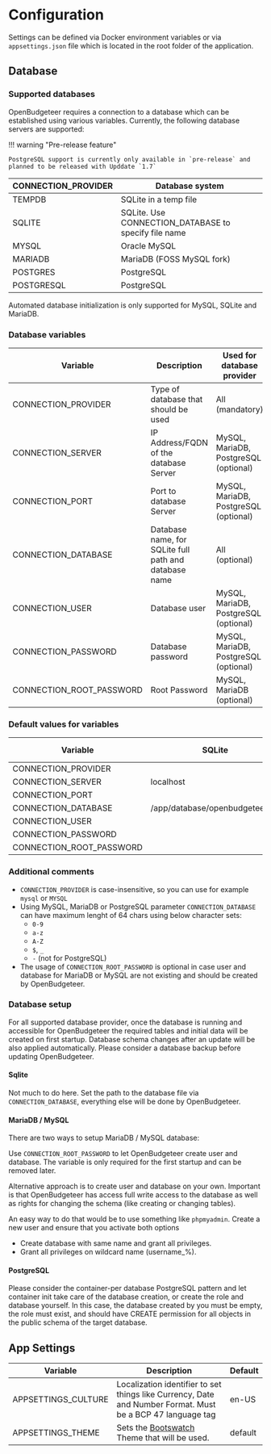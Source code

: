 ﻿# Configuration

Settings can be defined via Docker environment variables or via `appsettings.json` file which is located in the root folder of the application.

## Database

### Supported databases

OpenBudgeteer requires a connection to a database which can be established using various variables. Currently, the following database servers are supported:

!!! warning "Pre-release feature"

    PostgreSQL support is currently only available in `pre-release` and planned to be released with Upddate `1.7`     

| CONNECTION_PROVIDER | Database system                                      |
|---------------------|------------------------------------------------------|
| TEMPDB              | SQLite in a temp file                                |
| SQLITE              | SQLite. Use CONNECTION_DATABASE to specify file name |
| MYSQL               | Oracle MySQL                                         |
| MARIADB             | MariaDB (FOSS MySQL fork)                            |
| POSTGRES            | PostgreSQL                                           |
| POSTGRESQL          | PostgreSQL                                           |

Automated database initialization is only supported for MySQL, SQLite and MariaDB.

### Database variables

| Variable                 | Description                                           | Used for database provider            | Example                 |
|--------------------------|-------------------------------------------------------|---------------------------------------|-------------------------|
| CONNECTION_PROVIDER      | Type of database that should be used                  | All (mandatory)                       | MYSQL                   |
| CONNECTION_SERVER        | IP Address/FQDN of the database Server                | MySQL, MariaDB, PostgreSQL (optional) | 192.168.178.100         |
| CONNECTION_PORT          | Port to database Server                               | MySQL, MariaDB, PostgreSQL (optional) | 3306                    |
| CONNECTION_DATABASE      | Database name, for SQLite full path and database name | All (optional)                        | MyOpenBudgeteerDb       |
| CONNECTION_USER          | Database user                                         | MySQL, MariaDB, PostgreSQL (optional) | MyOpenBudgeteerUser     |
| CONNECTION_PASSWORD      | Database password                                     | MySQL, MariaDB, PostgreSQL (optional) | MyOpenBudgeteerPassword |
| CONNECTION_ROOT_PASSWORD | Root Password                                         | MySQL, MariaDB (optional)             | MyRootPassword          |

### Default values for variables

| Variable                 | SQLite                         | MySQL, MariaDB | PostgreSQL |
|--------------------------|--------------------------------|----------------|------------|
| CONNECTION_PROVIDER      |                                |                |            |
| CONNECTION_SERVER        | localhost                      | localhost      | localhost  |
| CONNECTION_PORT          |                                | 3306           | 5432       |
| CONNECTION_DATABASE      | /app/database/openbudgeteer.db | openbudgeteer  | postgres   |
| CONNECTION_USER          |                                | openbudgeteer  | postgres   |
| CONNECTION_PASSWORD      |                                |                |            |
| CONNECTION_ROOT_PASSWORD |                                |                |            |

### Additional comments

- `CONNECTION_PROVIDER` is case-insensitive, so you can use for example `mysql` or `MYSQL`
- Using MySQL, MariaDB or PostgreSQL parameter `CONNECTION_DATABASE` can have maximum lenght of 64 chars using below character sets:
    - `0-9`
    - `a-z`
    - `A-Z`
    - `$`, `_`
    - `-` (not for PostgreSQL)
- The usage of `CONNECTION_ROOT_PASSWORD` is optional in case user and database for MariaDB or MySQL are not existing and should be created by OpenBudgeteer.

### Database setup

For all supported database provider, once the database is running and accessible for OpenBudgeteer the required tables and initial data will be created on first startup. Database schema changes after an update will be also applied automatically. Please consider a database backup before updating OpenBudgeteer.

#### Sqlite

Not much to do here. Set the path to the database file via `CONNECTION_DATABASE`, everything else will be done by OpenBudgeteer.

#### MariaDB / MySQL

There are two ways to setup MariaDB / MySQL database:

Use `CONNECTION_ROOT_PASSWORD` to let OpenBudgeteer create user and database. The variable is only required for the first startup and can be removed later.

Alternative approach is to create user and database on your own. Important is that OpenBudgeteer has access full write access to the database as well as rights for changing the schema (like creating or changing tables).

An easy way to do that would be to use something like `phpmyadmin`. Create a new user and ensure that you activate both options

- Create database with same name and grant all privileges.
- Grant all privileges on wildcard name (username\_%).

#### PostgreSQL

Please consider the container-per database PostgreSQL pattern and let container init take care of the database creation, or create the role and database yourself. In this case, the database created by you must be empty, the role must exist, and should have CREATE permission for all objects in the public schema of the target database.

## App Settings

| Variable            | Description                                                                                                | Default                 |
|---------------------|------------------------------------------------------------------------------------------------------------|-------------------------|
| APPSETTINGS_CULTURE | Localization identifier to set things like Currency, Date and Number Format. Must be a BCP 47 language tag | en-US                   |
| APPSETTINGS_THEME   | Sets the [Bootswatch](https://bootswatch.com) Theme that will be used.                                     | default                 |
